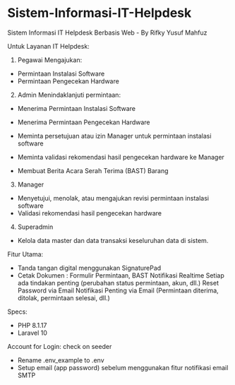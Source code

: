 # Sistem-Informasi-IT-Helpdesk
 Sistem Informasi IT Helpdesk Berbasis Web - By Rifky Yusuf Mahfuz

 Untuk Layanan IT Helpdesk:
1. Pegawai
   Mengajukan:
 - Permintaan Instalasi Software
 - Permintaan Pengecekan Hardware

2. Admin
   Menindaklanjuti permintaan:
 - Menerima Permintaan Instalasi Software
 - Menerima Permintaan Pengecekan Hardware
  
 - Meminta persetujuan atau izin Manager untuk permintaan instalasi software
 - Meminta validasi rekomendasi hasil pengecekan hardware ke Manager

 - Membuat Berita Acara Serah Terima (BAST) Barang
   
3. Manager
 - Menyetujui, menolak, atau mengajukan revisi permintaan instalasi software
 - Validasi rekomendasi hasil pengecekan hardware

4. Superadmin 
 - Kelola data master dan data transaksi keseluruhan data di sistem.
 
Fitur Utama:
- Tanda tangan digital menggunakan SignaturePad
- Cetak Dokumen : Formulir Permintaan, BAST
Notifikasi Realtime Setiap ada tindakan penting (perubahan status permintaan, akun, dll.)
Reset Password via Email
Notifikasi Penting via Email (Permintaan diterima, ditolak, permintaan selesai, dll.)


Specs:
- PHP 8.1.17
- Laravel 10

Account for Login: check on seeder

- Rename .env_example to .env
- Setup email (app password) sebelum menggunakan fitur notifikasi email SMTP
